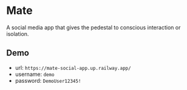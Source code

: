 # Mate
A social media app that gives the pedestal to conscious interaction or isolation.

## Demo
- url: `https://mate-social-app.up.railway.app/`
- username: `demo`
- password: `DemoUser12345!`